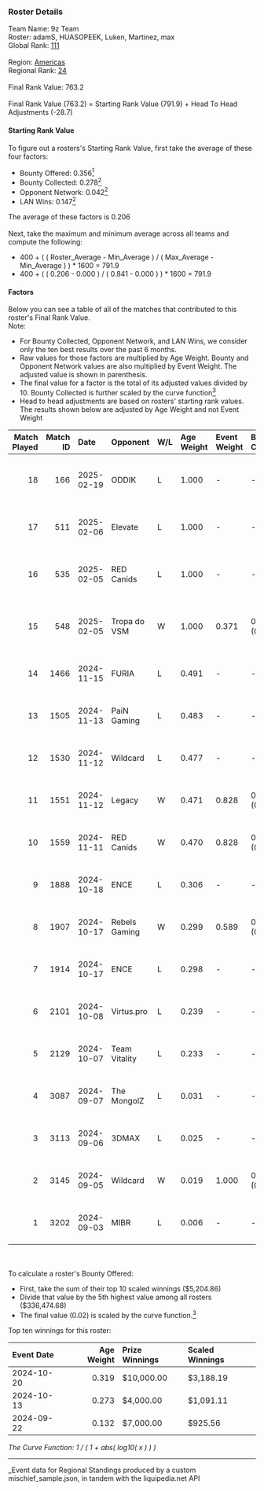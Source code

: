 ### Roster Details<br />
Team Name: 9z Team<br />
Roster: adamS, HUASOPEEK, Luken, Martinez, max<br />
Global Rank: [111](../../standings_global_2025_03_01.md)<br />
<br />
Region: [Americas]( ../../standings_americas_2025_03_01.md)<br />
Regional Rank: [24]( ../../standings_americas_2025_03_01.md)<br />
<br />
Final Rank Value:  763.2<br />
<br />
Final Rank Value (763.2) = Starting Rank Value (791.9) + Head To Head Adjustments (-28.7)<br />

#### Starting Rank Value<br />
To figure out a rosters's Starting Rank Value, first take the average of these four factors:<br />
- Bounty Offered: 0.356[<sup>1</sup>](#table2)
- Bounty Collected: 0.278[<sup>2</sup>](#table1)
- Opponent Network: 0.042[<sup>2</sup>](#table1)
- LAN Wins: 0.147[<sup>2</sup>](#table1)

The average of these factors is 0.206<br />
<br />
Next, take the maximum and minimum average across all teams and compute the following:<br />
- 400 + ( ( Roster_Average - Min_Average ) / ( Max_Average - Min_Average ) ) * 1600 = 791.9
- 400 + ( ( 0.206 - 0.000 ) / ( 0.841 - 0.000 ) ) * 1600 = 791.9


#### Factors<br />
Below you can see a table of all of the matches that contributed to this roster's Final Rank Value.<br />
Note:<br />

- For Bounty Collected, Opponent Network, and LAN Wins, we consider only the ten best results over the past 6 months.
- Raw values for those factors are multiplied by Age Weight. Bounty and Opponent Network values are also multiplied by Event Weight. The adjusted value is shown in parenthesis.
- The final value for a factor is the total of its adjusted values divided by 10. Bounty Collected is further scaled by the curve function[<sup>3</sup>](#curveFunction)
- Head to head adjustments are based on rosters' starting rank values. The results shown below are adjusted by Age Weight and not Event Weight
<span id="table1"></span><br />


| Match Played | Match ID | Date       | Opponent      | W/L | Age Weight | Event Weight | Bounty Collected | Opponent Network | LAN Wins  | H2H Adj. | Roster                                 |
| -: | -: | :- | :- | :- | :- | :- | :- | :- | :- | -: | :- |
|           18 |      166 | 2025-02-19 | ODDIK         | L   | 1.000      | -            | -                | -                | -         |   -12.37 | adamS, HUASOPEEK, Luken, Martinez, max |
|           17 |      511 | 2025-02-06 | Elevate       | L   | 1.000      | -            | -                | -                | -         |   -24.98 | HUASOPEEK, Luken, Martinez, max, yel   |
|           16 |      535 | 2025-02-05 | RED Canids    | L   | 1.000      | -            | -                | -                | -         |   -12.33 | dgt, HUASOPEEK, Luken, Martinez, max   |
|           15 |      548 | 2025-02-05 | Tropa do VSM  | W   | 1.000      | 0.371        | 0.000 (0.000)    | 0.000 (0.000)    | 0 (0.000) |     2.84 | dgt, HUASOPEEK, Luken, Martinez, max   |
|           14 |     1466 | 2024-11-15 | FURIA         | L   | 0.491      | -            | -                | -                | -         |    -0.46 | buda, dgt, HUASOPEEK, Martinez, max    |
|           13 |     1505 | 2024-11-13 | PaiN Gaming   | L   | 0.483      | -            | -                | -                | -         |    -0.17 | buda, dgt, HUASOPEEK, Martinez, max    |
|           12 |     1530 | 2024-11-12 | Wildcard      | L   | 0.477      | -            | -                | -                | -         |    -0.80 | buda, dgt, HUASOPEEK, Martinez, max    |
|           11 |     1551 | 2024-11-12 | Legacy        | W   | 0.471      | 0.828        | 0.033 (0.013)    | 0.669 (0.261)    | 1 (0.471) |     9.75 | buda, dgt, HUASOPEEK, Martinez, max    |
|           10 |     1559 | 2024-11-11 | RED Canids    | W   | 0.470      | 0.828        | 0.020 (0.008)    | 0.248 (0.097)    | 1 (0.470) |     9.14 | buda, dgt, HUASOPEEK, Martinez, max    |
|            9 |     1888 | 2024-10-18 | ENCE          | L   | 0.306      | -            | -                | -                | -         |    -2.03 | buda, dgt, HUASOPEEK, Martinez, max    |
|            8 |     1907 | 2024-10-17 | Rebels Gaming | W   | 0.299      | 0.589        | 0.009 (0.002)    | 0.318 (0.056)    | 1 (0.299) |     4.21 | buda, dgt, HUASOPEEK, Martinez, max    |
|            7 |     1914 | 2024-10-17 | ENCE          | L   | 0.298      | -            | -                | -                | -         |    -1.97 | buda, dgt, HUASOPEEK, Martinez, max    |
|            6 |     2101 | 2024-10-08 | Virtus.pro    | L   | 0.239      | -            | -                | -                | -         |    -0.07 | buda, dgt, HUASOPEEK, Martinez, max    |
|            5 |     2129 | 2024-10-07 | Team Vitality | L   | 0.233      | -            | -                | -                | -         |    -0.01 | buda, dgt, HUASOPEEK, Martinez, max    |
|            4 |     3087 | 2024-09-07 | The MongolZ   | L   | 0.031      | -            | -                | -                | -         |    -0.00 | buda, dgt, HUASOPEEK, Martinez, max    |
|            3 |     3113 | 2024-09-06 | 3DMAX         | L   | 0.025      | -            | -                | -                | -         |    -0.01 | buda, dgt, HUASOPEEK, Martinez, max    |
|            2 |     3145 | 2024-09-05 | Wildcard      | W   | 0.019      | 1.000        | 0.176 (0.003)    | 0.528 (0.010)    | 1 (0.019) |     0.57 | buda, dgt, HUASOPEEK, Martinez, max    |
|            1 |     3202 | 2024-09-03 | MIBR          | L   | 0.006      | -            | -                | -                | -         |    -0.01 | buda, dgt, HUASOPEEK, Martinez, max    |

<br />
<span id="table2"></span><br />
To calculate a roster's Bounty Offered:<br />

- First, take the sum of their top 10 scaled winnings ($5,204.86)
- Divide that value by the 5th highest value among all rosters ($336,474.68)
- The final value (0.02) is scaled by the curve function.[<sup>3</sup>](#curveFunction)

Top ten winnings for this roster:<br />

| Event Date | Age Weight | Prize Winnings | Scaled Winnings |
| :- | -: | :- | :- |
| 2024-10-20 |      0.319 | $10,000.00     | $3,188.19       |
| 2024-10-13 |      0.273 | $4,000.00      | $1,091.11       |
| 2024-09-22 |      0.132 | $7,000.00      | $925.56         |


<span id="curveFunction"></span>_The Curve Function: 1 / ( 1 + abs( log10( x ) ) )_<br />

---
_Event data for Regional Standings produced by a custom mischief_sample.json, in tandem with the liquipedia.net API<br />
